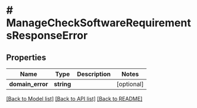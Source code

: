 # # ManageCheckSoftwareRequirementsResponseError

## Properties

Name | Type | Description | Notes
------------ | ------------- | ------------- | -------------
**domain_error** | **string** |  | [optional]

[[Back to Model list]](../../README.md#models) [[Back to API list]](../../README.md#endpoints) [[Back to README]](../../README.md)
